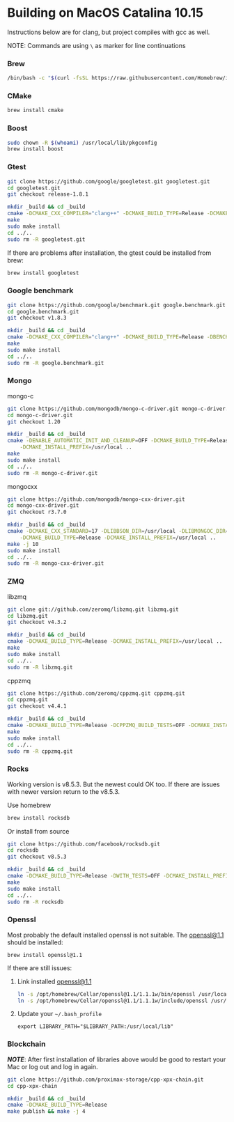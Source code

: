 # Building on MacOS Catalina 10.15

Instructions below are for clang, but project compiles with gcc as well.

NOTE: Commands are using `\` as marker for line continuations

### Brew

```sh
/bin/bash -c "$(curl -fsSL https://raw.githubusercontent.com/Homebrew/install/master/install.sh)"
```

### CMake

```sh
brew install cmake
```

### Boost

```sh
sudo chown -R $(whoami) /usr/local/lib/pkgconfig
brew install boost
```

### Gtest

```sh
git clone https://github.com/google/googletest.git googletest.git
cd googletest.git
git checkout release-1.8.1

mkdir _build && cd _build
cmake -DCMAKE_CXX_COMPILER="clang++" -DCMAKE_BUILD_TYPE=Release -DCMAKE_POSITION_INDEPENDENT_CODE=ON ..
make
sudo make install
cd ../..
sudo rm -R googletest.git
```

If there are problems after installation, the gtest could be installed from brew:

```sh
brew install googletest
```

### Google benchmark

```sh
git clone https://github.com/google/benchmark.git google.benchmark.git
cd google.benchmark.git
git checkout v1.8.3

mkdir _build && cd _build
cmake -DCMAKE_CXX_COMPILER="clang++" -DCMAKE_BUILD_TYPE=Release -DBENCHMARK_ENABLE_GTEST_TESTS=OFF ..
make
sudo make install
cd ../..
sudo rm -R google.benchmark.git
```

### Mongo

mongo-c

```sh
git clone https://github.com/mongodb/mongo-c-driver.git mongo-c-driver.git
cd mongo-c-driver.git
git checkout 1.20

mkdir _build && cd _build
cmake -DENABLE_AUTOMATIC_INIT_AND_CLEANUP=OFF -DCMAKE_BUILD_TYPE=Release \
    -DCMAKE_INSTALL_PREFIX=/usr/local ..
make
sudo make install
cd ../..
sudo rm -R mongo-c-driver.git
```

mongocxx

```sh
git clone https://github.com/mongodb/mongo-cxx-driver.git
cd mongo-cxx-driver.git
git checkout r3.7.0

mkdir _build && cd _build
cmake -DCMAKE_CXX_STANDARD=17 -DLIBBSON_DIR=/usr/local -DLIBMONGOC_DIR=/usr/local \
    -DCMAKE_BUILD_TYPE=Release -DCMAKE_INSTALL_PREFIX=/usr/local ..
make -j 10
sudo make install
cd ../..
sudo rm -R mongo-cxx-driver.git
```

### ZMQ

libzmq

```sh
git clone git://github.com/zeromq/libzmq.git libzmq.git
cd libzmq.git
git checkout v4.3.2

mkdir _build && cd _build
cmake -DCMAKE_BUILD_TYPE=Release -DCMAKE_INSTALL_PREFIX=/usr/local ..
make
sudo make install
cd ../..
sudo rm -R libzmq.git
```

cppzmq

```sh
git clone https://github.com/zeromq/cppzmq.git cppzmq.git
cd cppzmq.git
git checkout v4.4.1

mkdir _build && cd _build
cmake -DCMAKE_BUILD_TYPE=Release -DCPPZMQ_BUILD_TESTS=OFF -DCMAKE_INSTALL_PREFIX=/usr/local ..
make
sudo make install
cd ../..
sudo rm -R cppzmq.git
```

### Rocks

Working version is v8.5.3. But the newest could OK too. If there are issues with newer version return to the v8.5.3.

Use homebrew
```sh
brew install rocksdb
```

Or install from source

```sh
git clone https://github.com/facebook/rocksdb.git
cd rocksdb
git checkout v8.5.3

mkdir _build && cd _build
cmake -DCMAKE_BUILD_TYPE=Release -DWITH_TESTS=OFF -DCMAKE_INSTALL_PREFIX=/usr/local -DWITH_SNAPPY=1 ..
make
sudo make install
cd ../..
sudo rm -R rocksdb
```

### Openssl

Most probably the default installed openssl is not suitable. The openssl@1.1 should be installed:

```shell
brew install openssl@1.1
```

If there are still issues:

1. Link installed openssl@1.1
    ```sh
    ln -s /opt/homebrew/Cellar/openssl@1.1/1.1.1w/bin/openssl /usr/local/bin/
    ln -s /opt/homebrew/Cellar/openssl@1.1/1.1.1w/include/openssl /usr/local/include/openssl
    ```
2. Update your `~/.bash_profile`
    ```text
    export LIBRARY_PATH="$LIBRARY_PATH:/usr/local/lib"
    ```

### Blockchain

**_NOTE_**: After first installation of libraries above would be good to restart your Mac or log out and log in again.

```sh
git clone https://github.com/proximax-storage/cpp-xpx-chain.git
cd cpp-xpx-chain

mkdir _build && cd _build
cmake -DCMAKE_BUILD_TYPE=Release
make publish && make -j 4
```
